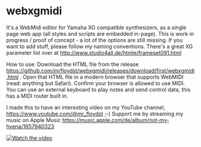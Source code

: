 # webxgmidi
It's a WebMidi editor for Yamaha XG compatible synthesizers, as a single page web app (all styles and scripts are embedded in-page).
This is work in progress / proof of concept - a lot of the options are still missing.
If you want to add stuff, please follow my naming conventions.
There's a great XG parameter list over at http://www.studio4all.de/htmle/frameset091.html

How to use:
Download the HTML file from the release https://github.com/mrfloydst/webxgmidi/releases/download/first/webxgmidi.html . 
Open that HTML file in a modern browser that supports WebMIDI (read: anything but Safari).
Confirm your browser is allowed to use MIDI.
You can use an external keyboard to play notes and send control data, this has a MIDI router built in.

I made this to have an interesting video on my YouTube channel, https://www.youtube.com/@mr_floydst  ;-)
Support me by streaming my music on Apple Music https://music.apple.com/de/album/not-my-hyena/1657940323

[![Watch the video](https://img.youtube.com/vi/DJVFJifyvvg/hqdefault.jpg)](https://www.youtube.com/embed/DJVFJifyvvg)
